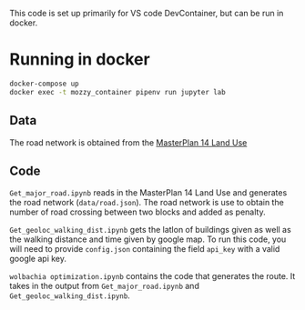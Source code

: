 This code is set up primarily for VS code DevContainer, but can be run in docker.

# Running in docker

```bash
docker-compose up
docker exec -t mozzy_container pipenv run jupyter lab
```

## Data

The road network is obtained from the [MasterPlan 14 Land Use](https://data.gov.sg/dataset/master-plan-2014-land-use)

## Code

`Get_major_road.ipynb` reads in the MasterPlan 14 Land Use and generates the road network (`data/road.json`). The road network is use to obtain the number of road crossing between two blocks and added as penalty.

`Get_geoloc_walking_dist.ipynb` gets the latlon of buildings given as well as the walking distance and time given by google map. To run this code, you will need to provide `config.json` containing the field `api_key` with a valid google api key.

`wolbachia optimization.ipynb` contains the code that generates the route. It takes in the output from `Get_major_road.ipynb` and `Get_geoloc_walking_dist.ipynb`.
